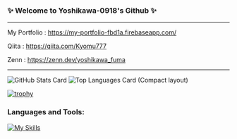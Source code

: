 ### ✨ Welcome to Yoshikawa-0918's Github ✨
<hr />

My Portfolio : https://my-portfolio-fbd1a.firebaseapp.com/

Qiita        : https://qiita.com/Kyomu777

Zenn         : https://zenn.dev/yoshikawa_fuma

<hr />

![GitHub Stats Card](https://github-readme-stats.vercel.app/api?username=Yoshikawa-0918&theme=dark&show_icons=true)
![Top Languages Card (Compact layout)](https://github-readme-stats.vercel.app/api/top-langs/?username=Yoshikawa-0918&layout=compact&theme=dark&show_icons=true)

[![trophy](https://github-profile-trophy.vercel.app/?username=Yoshikawa-0918&theme=onedark)](https://github.com/ryo-ma/github-profile-trophy)

<h3 align="left">Languages and Tools:</h3>

[![My Skills](https://skillicons.dev/icons?i=flutter,dart,swift,java,unity,git,figma,firebase,vscode,androidstudio)](https://skillicons.dev)
